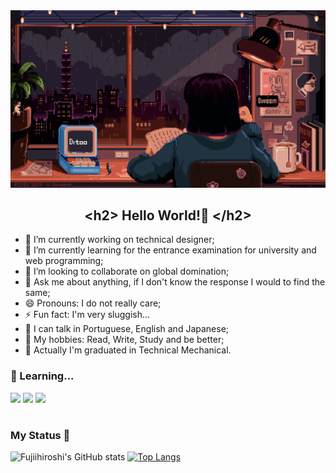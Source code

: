 <img height="cover" src="Pixel Jeff.gif">

<h2 align="center">&lt;h2&gt; Hello World!👋 &lt;/h2&gt;</h2>

- 🔭 I’m currently working on technical designer;
- 🌱 I’m currently learning for the entrance examination for university and web programming;
- 👯 I’m looking to collaborate on global domination;
- 💬 Ask me about anything, if I don't know the response I would to find the same;
- 😄 Pronouns: I do not really care;
- ⚡ Fun fact: I'm very sluggish...
- 🦜 I can talk in Portuguese, English and Japanese;
- 🤧 My hobbies: Read, Write, Study and be better;
- 📜 Actually I'm graduated in Technical Mechanical.

### 🧠 Learning...
<p>
  <img src="https://img.shields.io/badge/HTML5-E34F26?style=for-the-badge&logo=html5&logoColor=white">
  <img src="https://img.shields.io/badge/CSS3-1572B6?style=for-the-badge&logo=css3&logoColor=white">
  <img src="https://img.shields.io/badge/JavaScript-323330?style=for-the-badge&logo=javascript&logoColor=F7DF1E">
</p>

#

### My Status 🌃

![Fujiihiroshi's GitHub stats](https://github-readme-stats.vercel.app/api?username=fujiihiroshi&show_icons=true&theme=radical)
[![Top Langs](https://github-readme-stats.vercel.app/api/top-langs/?username=fujiihiroshi&layout=compact&theme=radical)](https://github.com/fujiihiroshi/github-readme-stats)

